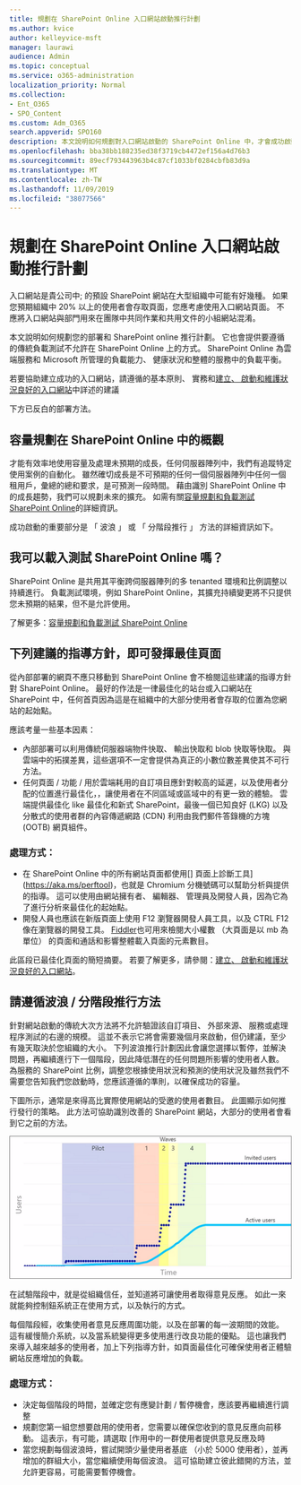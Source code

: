 ```yaml
---
title: 規劃在 SharePoint Online 入口網站啟動推行計劃
ms.author: kvice
author: kelleyvice-msft
manager: laurawi
audience: Admin
ms.topic: conceptual
ms.service: o365-administration
localization_priority: Normal
ms.collection:
- Ent_O365
- SPO_Content
ms.custom: Adm_O365
search.appverid: SPO160
description: 本文說明如何規劃對入口網站啟動的 SharePoint Online 中，才會成功啟動步驟
ms.openlocfilehash: bba38bb188235ed38f3719cb4472ef156a4d76b3
ms.sourcegitcommit: 89ecf793443963b4c87cf1033bf0284cbfb83d9a
ms.translationtype: MT
ms.contentlocale: zh-TW
ms.lasthandoff: 11/09/2019
ms.locfileid: "38077566"
---
```

# <a name="planning-your-portal-launch-roll-out-plan-in-sharepoint-online"></a>規劃在 SharePoint Online 入口網站啟動推行計劃
入口網站是貴公司中; 的預設 SharePoint 網站在大型組織中可能有好幾種。 如果您預期組織中 20% 以上的使用者會存取頁面，您應考慮使用入口網站頁面。 不應將入口網站與部門用來在團隊中共同作業和共用文件的小組網站混淆。

本文說明如何規劃您的部署和 SharePoint online 推行計劃。 它也會提供要遵循的傳統負載測試不允許在 SharePoint Online 上的方式。 SharePoint Online 為雲端服務和 Microsoft 所管理的負載能力、 健康狀況和整體的服務中的負載平衡。

若要協助建立成功的入口網站，請遵循的基本原則、 實務和[建立、 啟動和維護狀況良好的入口網站](https://go.microsoft.com/fwlink/?linkid=2105838)中詳述的建議 

下方已反白的部署方法。

## <a name="overview-of-capacity-planning-in-sharepoint-online"></a>容量規劃在 SharePoint Online 中的概觀
才能有效率地使用容量及處理未預期的成長，任何伺服器陣列中，我們有追蹤特定使用案例的自動化。 雖然確切成長是不可預期的任何一個伺服器陣列中任何一個租用戶，彙總的總和要求，是可預測一段時間。 藉由識別 SharePoint Online 中的成長趨勢，我們可以規劃未來的擴充。 如需有關[容量規劃和負載測試 SharePoint Online](https://docs.microsoft.com/office365/enterprise/capacity-planning-and-load-testing-sharepoint-online)的詳細資訊。

成功啟動的重要部分是 「 波浪 」 或 「 分階段推行 」 方法的詳細資訊如下。 

## <a name="can-i-load-test-sharepoint-online"></a>我可以載入測試 SharePoint Online 嗎？
SharePoint Online 是共用其平衡跨伺服器陣列的多 tenanted 環境和比例調整以持續進行。 負載測試環境，例如 SharePoint Online，其擴充持續變更將不只提供您未預期的結果，但不是允許使用。 

了解更多：[容量規劃和負載測試 SharePoint Online](https://docs.microsoft.com/office365/enterprise/capacity-planning-and-load-testing-sharepoint-online)

## <a name="optimize-pages-by-following-recommended-guidelines"></a>下列建議的指導方針，即可發揮最佳頁面
從內部部署的網頁不應只移動到 SharePoint Online 會不檢閱這些建議的指導方針對 SharePoint Online。 最好的作法是一律最佳化的站台或入口網站在 SharePoint 中，任何首頁因為這是在組織中的大部分使用者會存取的位置為您網站的起始點。

應該考量一些基本因素：
- 內部部署可以利用傳統伺服器端物件快取、 輸出快取和 blob 快取等快取。 與雲端中的拓撲差異，這些選項不一定會提供為真正的小數位數差異使其不可行方法。
- 任何頁面 / 功能 / 用於雲端耗用的自訂項目應針對較高的延遲，以及使用者分配的位置進行最佳化，，讓使用者在不同區域或區域中的有更一致的體驗。 雲端提供最佳化 like 最佳化和新式 SharePoint，最後一個已知良好 (LKG) 以及分散式的使用者群的內容傳遞網路 (CDN) 利用由我們郵件答錄機的方塊 (OOTB) 網頁組件。

### <a name="what-to-do"></a>處理方式：
 - 在 SharePoint Online 中的所有網站頁面都使用[] 頁面上診斷工具](https://aka.ms/perftool)，也就是 Chromium 分機號碼可以幫助分析與提供的指導。 這可以使用由網站擁有者、 編輯器、 管理員及開發人員，因為它為了進行分析來最佳化的起始點。
 - 開發人員也應該在新版頁面上使用 F12 瀏覽器開發人員工具，以及 CTRL F12 像在瀏覽器的開發工具。 [Fiddler](https://www.telerik.com/download/fiddler)也可用來檢閱大小權數 （大頁面是以 mb 為單位） 的頁面和通話和影響整體載入頁面的元素數目。 

此區段已最佳化頁面的簡短摘要。  若要了解更多，請參閱：[建立、 啟動和維護狀況良好的入口網站](https://go.microsoft.com/fwlink/?linkid=2105838)。

## <a name="follow-a-wave--phased-roll-out-approach"></a>請遵循波浪 / 分階段推行方法
針對網站啟動的傳統大次方法將不允許驗證該自訂項目、 外部來源、 服務或處理程序測試的右邊的規模。 這並不表示它將會需要幾個月來啟動，但仍建議，至少有幾天取決於您組織的大小。 下列波浪推行計劃因此會讓您選擇以暫停，並解決問題，再繼續進行下一個階段，因此降低潛在的任何問題所影響的使用者人數。 為服務的 SharePoint 比例，調整您根據使用狀況和預測的使用狀況及雖然我們不需要您告知我們您啟動時，您應該遵循的準則，以確保成功的容量。
  
下圖所示，通常是來得高比實際使用網站的受邀的使用者數目。 此圖顯示如何推行發行的策略。 此方法可協助識別改善的 SharePoint 網站，大部分的使用者會看到它之前的方法。
  
![顯示受邀和作用中使用者的圖形](media/0bc14a20-9420-4986-b9b9-fbcd2c6e0fb9.png)
  
在試驗階段中，就是從組織信任，並知道將可讓使用者取得意見反應。 如此一來就能夠控制鈕系統正在使用方式，以及執行的方式。
  
每個階段經，收集使用者意見反應周圍功能，以及在部署的每一波期間的效能。 這有緩慢簡介系統，以及當系統變得更多使用進行改良功能的優點。 這也讓我們來導入越來越多的使用者，加上下列指導方針，如頁面最佳化可確保使用者正體驗網站反應增加的負載。

### <a name="what-to-do"></a>處理方式：
- 決定每個階段的時間，並確定您有應變計劃 / 暫停機會，應該要再繼續進行調整
- 規劃您第一組您想要啟用的使用者，您需要以確保您收到的意見反應向前移動。 這表示，有可能，請選取 [作用中的一群使用者提供意見反應及時
- 當您規劃每個波浪時，嘗試開頭少量使用者基底 （小於 5000 使用者），並再增加的群組大小，當您繼續使用每個波浪。 這可協助建立彼此錯開的方法，並允許更容易，可能需要暫停機會。
